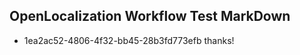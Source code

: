 ## OpenLocalization Workflow Test MarkDown
* 1ea2ac52-4806-4f32-bb45-28b3fd773efb thanks!

<!--HONumber=Jul16_HO5-->


